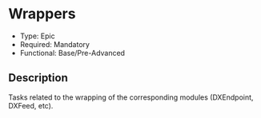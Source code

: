# Wrappers

* Type: Epic
* Required: Mandatory
* Functional: Base/Pre-Advanced

## Description

Tasks related to the wrapping of the corresponding modules (DXEndpoint, DXFeed, etc).